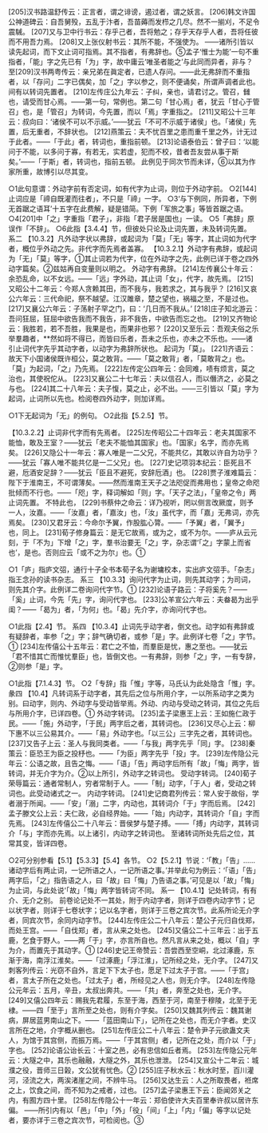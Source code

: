 <!-- { "loadSidebar": true } -->
[205]汉书路温舒传云：正言者，谓之诽谤，遏过者，谓之妖言。
[206]韩文许国公神道碑云：自吾舅殁，五乱于汴者，吾苗薅而发栉之几尽。然不一揃刈，不足令震駴。
[207]又与卫中行书云：存乎己者，吾将勉之；存乎天存乎人者，吾将任彼而不用吾力焉。
[208]又上张仪射书云：其所不能，不强使为。
——诸所引皆以读先起词，而下文止词可指焉。其不指者，有弗辞也。⑤孟子‘惟士为能’一句不重指者，「能」字之先已有「为」字，故中庸云‘唯圣者能之’与此同而异者，非与？
至[209]汉书两粤传云：亲兄弟在眞定者，已遗人存问。——此无弗辞而不重指者，以「存问」二字已偶矣，加「之」字以参之，则不便诵矣，所谓声调者此也。
间有以转词先置者。
[210]左传庄公九年云：子纠，亲也，请君讨之。管召，雠也，请受而甘心焉。——第一句，常例也。第二句「甘心焉」者，犹云「甘心于管召」也，是「管召」为转词，今先置，而以「焉」字重指之。
[211]又昭公十三年云：叔向曰：‘诸侯不可以不示威。’——犹云「不可不示威于诸侯」也。「诸侯」先置，后无重者，不辞状也。
[212]燕策云：夫不忧百里之患而重千里之外，计无过于此者。——「于此」者，转词也，重指前顿。
[213]论语泰伯云：曾子曰：‘以能问于不能，以多问于寡，有若无，实若虚，犯而不校，昔者吾友尝从事于斯矣。’——「于斯」者，转词也，指前五顿。
此例见于同次节而未详，⑥以其为作家所重，故博引以尽其变。

○1此句意谓：外动字前有否定词，如有代字为止词，则位于外动字前。
○2[144]止词应是「禘自既灌而往者」，不只是「禘」一字。
○3‘与下例同，所异者，下例无首踞之语耳’十五字在此费解，疑是错简。下例「军旅之事」等皆首踞之语。
○4[201]中「之」字重指「君子」，非指「君子居是国也」一读。
○5「弗辞」原误作「不辞」。
○6此指【3.4.4】节，但彼处只论及止词先置，未及转词先置。
系二
【10.3.2】凡外动字状以弗辞，或起词为「莫」「无」等字，其止词如为代字者，概位乎外动之先。非代字而先焉者盖寡。
【10.3.2.1】外动字有弗辞，或起词为「无」「莫」等字，①其止词若为代字，位在外动字之先，此例已详于卷之四外动字篇矣。②兹姑再自变量则以明之。
外动字有弗辞。
[214]左传襄公十年云：余恐乱命，以不女远。——「远」字外动，其止词「女」，代字，故先焉。
[215]又昭公十二年云：今郑人贪赖其田，而不我与，我若求之，其与我乎？
[216]又哀公六年云：三代命祀，祭不越望。江汉雎章，楚之望也，祸福之至，不是过也。
[217]又襄公六年云：子荡射子罕之门，曰：‘几日而不我从。’
[218]庄子知北游云：吾问狂屈，狂屈中欲告我而不我告，非不我告，中欲告而忘之也。
[219]又齐物论云：我胜若，若不吾胜，我果是也，而果非也邪？
[220]又至乐云：吾观夫俗之乐举羣趣者，**然如将不得已，而皆曰乐者，吾未之乐也，亦未之不乐也。——诸引止词代字先乎其动字者，以动字为弗辞所状也。
起词为「莫」。
[221]齐语云：故天下小国诸侯既许桓公，莫之敢背。——「莫之敢背」者，「莫敢背之」也。「莫」为起词，「之」乃先焉。
[222]左传定公四年云：会同难，啧有烦言，莫之治也，其使祝佗从。
[223]又襄公二十七年云：夫以信召人，而以僭济之，必莫之与也。
[224]其二十八年云：夫子愎，莫之止，必不出。——三引皆以「莫」字为起词，止词所以先也。检阅卷四外动字，则加详焉。

○1下无起词为「无」的例句。
○2此指【5.2.5】节。

【10.3.2.2】止词非代字而有先焉者。
[225]左传昭公二十四年云：老夫其国家不能恤，敢及王室？——犹云「老夫不能恤其国家」也。「国家」名字，而亦先焉矣。
[226]又隐公十一年云：寡人唯是一二父兄，不能共亿，其敢以许自为功乎？——犹云「寡人唯不能共亿是一二父兄」也。
[227]史记项羽本纪云：臣死且不避，卮酒安足辞？——犹云「臣且不避死，安辞卮酒」也。
[228]贾子淮难篇云：陛下于淮南王，不可谓薄矣。——然而淮南王天子之法咫促而弗用也；皇帝之命咫批倾而不行也。——「咫」字，释词解如「则」字。「天子之法」，「皇帝之令」两止词先置。
不特此也，
[229]书蔡仲之命云：详乃视听，罔以侧言改厥度，则予一人，汝嘉。——「汝嘉」者，「嘉汝」也，「汝」虽代字，而「嘉」无弗词，亦先焉矣。
[230]又君牙云：今命尔予翼，作股肱心膂。——「予翼」者，「翼予」也，同上。
[231]荀子修身篇云：是无它故焉，或为之，或不为尔。——庐从云元刻，于「不为」下增「之」字，羣书治要无「之」字，杂志谓‘「之」字蒙上而省也’，是也。否则应云「或不之为尔」也。①

○1「庐」指庐文弨，通行十子全书本荀子名为谢墉校本，实出庐文弨手。「杂志」指王念孙的读书杂志。
系三
【10.3.3】询问代字为止词，则先其动字；为司词，则先其介字。此例详二卷询问代字节。①
[232]论语子路云：子将奚先？——「奚」止词，今先「先」字，询问代字也。
[233]公羊宣公六年云：夫畚曷为出乎闺？——「曷为」者，「为何」也。「曷」先介字，亦询问代字也。

○1此指【2.4】节。
系四
【10.3.4】止词先乎动字者，倒文也。动字如有弗辞或有疑辞者，率参「之」字；辞气确切者，或参「是」字。此例详七卷「之」字节。①
[234]左传僖公十五年云：君亡之不恤，而羣臣是忧，惠之至也。——犹云「君不惜其亡而惟忧羣臣」也，皆倒文也。一有弗辞，则参「之」字，一有专辞，②则参「是」字。

○1此指【7.1.4.3】节。
○2「专辞」指「惟」字等，马氏认为此处隐含「惟」字。
彖四
【10.4】凡转词系于动字者，其先后之位与所用介字，一以所系动字之类为别。曰动字，则内、外动字与受动皆举焉。外动、内动与受动之转词，其位之先后与所用介字，已详四卷。①
外动字转词。
[235]孟子梁惠王上云：王如施仁政于民。——「施」外动字，「于民」两字后之者，其转词也。
[236]又尽心上云：柳下惠不以三公易其介。——「易」外动字也。「以三公」三字先之者，其转词也。
[237]又告子上云：圣人与我同类者。——「与我」两字先乎「同」字。
[238]秦策云：臣恐王为臣之投杼也。——「为臣」两字先乎「投」字。
[239]左传隐公元年云：公语之故，且告之悔。——「语」「告」两动字后所有「故」「悔」两字，皆转词，并无介字为介。②以上所引，外动字之转词也。
受动字转词。
[240]荀子荣辱篇云：通者常制人，穷者常制于人。——「制」动字，「于人」者，受动之转词也。此受动诸式之一。
内动字转词。
[241]史记商君列传云：常人安于故俗，学者溺于所闻。——「安」「溺」二字，内动也，其转词介「于」字而后焉。
[242]孟子滕文公上云：夫仁政，必自经界始。——「始」内动字，其转词介「自」字而先焉。
[243]左传僖公二十八年云：晋侯梦与楚子搏。——「搏」内动字，其转词介「与」字而亦先焉。以上诸引，内动字之转词也。
至诸转词所处先后之位，其常其变，皆详四卷。

○2可分别参看【5.1】【5.3.3】【5.4】各节。
○2【5.2.1】节说：‘「教」「告」……诸动字后有两止词，一记所语之人，一记所语之事。’并举此句为例云：‘「语」「告」两字后，「之」指告语之人，曰「故」曰「悔」乃告语之事。’可见是以「故」「悔」为止词，与此处说‘「故」「悔」两字皆转词’不同。
系一
【10.4.1】记处转词，有有介、无介之别。
前卷论记处不一其处，附于内动字者，则详于四卷内动字节；记以状字者，则详于七卷状字；记以名字者，则详于三卷之宾次节。此系所论无介字者，同宾次节，余同内动字节。
[244]左传庄公二十八年云：楚公子元归自伐郑，而处王宫。——「自伐郑」者，言从来之处也。
[245]又僖公二十三年云：出于五鹿，乞食于野人。——两「于」字，亦言所自也。然凡言从来之处，概以「自」字为介，而置先于其动字。①
[246]史记王帝赞云：吾尝西至空峒，北过涿鹿，东渐于海，南浮江淮矣。——「过涿鹿」「浮江淮」，记所经之处，无介字。
[247]又刺客列传云：光窃不自外，言足下下太子也，愿足下过太子于宫。——「于宫」者，言太子所在之处也。「过太子」者，所经见之人也，则无介字。
[248]左传隐公元年云：五月，辛丑，太叔出奔共。——「共」者，奔至之处也，无介字。
[249]又僖公四年云：赐我先君履，东至于海，西至于河，南至于穆陵，北至于无棣。——四「至于」言所至之处也，则有介字矣。
[250]又魏其列传云：魏其谢病，屏居蓝男南山之下。——「蓝田南山下」，记所在之处也，而无介字者。史汉言所在之地，介字概从删也。
[251]左传庄公二十八年云：楚令尹子元欲蛊文夫人，为馆于其宫侧，而振万焉。——「于其宫侧」者，记所在之处，而介以「于」字也。
[252]论语公诒长云：十室之邑，必有忠信如丘者焉。
[253]左传隐公元年云：大隧之中，其乐也融融，大隧之外，其乐也泄泄。
[254]又宣公十二年云：城濮之役，晋师三日榖，文公犹有忧色。②
[255]庄子秋水云：秋水时至，百川灌河，泾流之大，两涘渚崖之间，不辨牛马。
[256]又达生云：人之所取畏者，袵席之上，饮食之间，而不知为之戒者，过也。
[257]孟子梁惠王下云：臣闻郊关之内，有囿方四十里。
[258]左传隐公十一年云：郑伯使许大夫百里奉许叔以居许东偏。
——所引内有以「邑」「中」「外」「役」「间」「上」「内」「偏」等字以记处者，要亦详于三卷之宾次节，可检阅也。③

